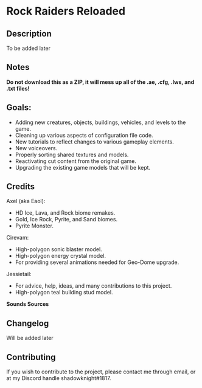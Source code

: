 # Rock Raiders Reloaded

Description
--------------
To be added later


Notes
--------------
**Do not download this as a ZIP, it will mess up all of the .ae, .cfg, .lws, and .txt files!**


Goals:
--------------
- Adding new creatures, objects, buildings, vehicles, and levels to the game.
- Cleaning up various aspects of configuration file code.
- New tutorials to reflect changes to various gameplay elements.
- New voiceovers.
- Properly sorting shared textures and models.
- Reactivating cut content from the original game.
- Upgrading the existing game models that will be kept.


Credits
--------------

Axel (aka Eaol):
- HD Ice, Lava, and Rock biome remakes. 
- Gold, Ice Rock, Pyrite, and Sand biomes.
- Pyrite Monster.

Cirevam: 
- High-polygon sonic blaster model.
- High-polygon energy crystal model.
- For providing several animations needed for Geo-Dome upgrade.

Jessietail: 
- For advice, help, ideas, and many contributions to this project.
- High-polygon teal building stud model.


**Sounds Sources**


Changelog
--------------
Will be added later


Contributing
--------------
If you wish to contribute to the project, please contact me through email, or at my Discord handle shadowknight#1817.